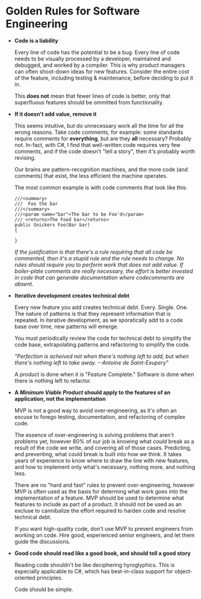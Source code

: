 # Golden Rules for Software Engineering

- **Code is a liability**

  Every line of code has the potential to be a bug. Every line of code needs to be visually processed by a developer, maintained and debugged, and worked by a compiler. This is why product managers can often shoot-down ideas for new features. Consider the entire cost of the feature, including testing & maintenance, before deciding to put it in.
  
  This **does not** mean that fewer lines of code is better, only that superfluous features should be ommitted from functionality.

- **If it doesn't add value, remove it**

  This seems intuitive, but do unnecessary work all the time for all the wrong reasons. Take code comments, for example: some standards require comments for **everything**, but are they **all** necessary? Probably not. In-fact, with C#, I find that well-written code requires very few comments, and if the code doesn't "tell a story", then it's probably worth revising.
  
  Our brains are pattern-recognition machines, and the more code (and comments) that exist, the less efficient the machine operates.
  
  The most common example is with code comments that look like this:
  ```
  ///<summary>
  ///  Foo the bar
  ///</summary>
  ///<param name="bar">The bar to be Foo'd</param>
  /// <returns>The Food bar</returns>
  public Snickers Foo(Bar bar)
  {
  
  }
  ```
  
  *If the justification is that there's a rule requiring that all code be commented, then it's a stupid rule and the rule needs to change. No rules should require you to perform work that does not add value. If boiler-plate comments are really necessary, the effort is better invested in code that can generate documentation where codecomments are absent.*
   
- **Iterative development creates technical debt**  

  Every new feature you add creates technical debt. Every. Single. One. The nature of patterns is that they represent information that is repeated. In iterative development, as we sporatically add to a code base over time, new patterns will emerge. 
  
  You must periodically review the code for technical debt to simplify the code base, extrapolating patterns and refactoring to simplify the code.

  *"Perfection is acheived not when there's nothing left to add, but when there's nothing left to take away. --Antoine de Saint-Exupery"* 

  A product is done when it is "Feature Complete." Software is done when there is nothing left to refactor.
    
- **A *Minimum Viable Product* should apply to the features of an application, not the implementation**
  
  MVP is not a good way to avoid over-engineering, as it's often an excuse to forego testing, documentation, and refactoring of complex code.
  
  The essence of over-engineering is solving problems that aren't problems yet, however 80% of our job is knowing what *could* break as a result of the code we write, and covering all of those cases. Predicting, and preventing, what could break is built into how we think.  It takes years of experience to know where to draw the line with new features, and how to implement only what's necessary, nothing more, and nothing less.
  
  There are no "hard and fast" rules to prevent over-engineering, however MVP is often used as the basis for determing what work goes into the implementation of a feature. MVP should be used to determine what features to include as part of a product. It should not be used as an excluse to cannibalize the effort required to harden code and resolve technical debt.
  
  If you want high-quality code, don't use MVP to prevent engineers from working on code. Hire good, experienced senior engineers, and let them guide the discussions. 

- **Good code should read like a good book, and should tell a good story**

  Reading code shouldn't be like deciphering hyroglyphics. This is especially applicable to C#, which has best-in-class support for object-oriented principles. 
  
  Code should be simple.
  
  
